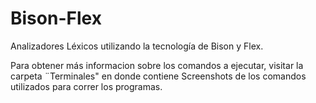 # Bison-Flex
Analizadores Léxicos utilizando la tecnología de Bison y Flex.

Para obtener más informacion sobre los comandos a ejecutar, visitar la carpeta ¨Terminales" en donde contiene Screenshots de los comandos utilizados para correr los programas.
